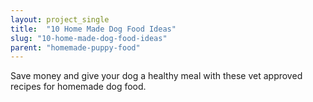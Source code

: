 ```yaml
---
layout: project_single
title:  "10 Home Made Dog Food Ideas"
slug: "10-home-made-dog-food-ideas"
parent: "homemade-puppy-food"
---
```

Save money and give your dog a healthy meal with these vet approved recipes for homemade dog food.
